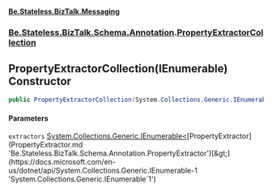 #### [Be.Stateless.BizTalk.Messaging](README.md 'README')
### [Be.Stateless.BizTalk.Schema.Annotation](Be.Stateless.BizTalk.Schema.Annotation.md 'Be.Stateless.BizTalk.Schema.Annotation').[PropertyExtractorCollection](PropertyExtractorCollection.md 'Be.Stateless.BizTalk.Schema.Annotation.PropertyExtractorCollection')

## PropertyExtractorCollection(IEnumerable<PropertyExtractor>) Constructor

```csharp
public PropertyExtractorCollection(System.Collections.Generic.IEnumerable<Be.Stateless.BizTalk.Schema.Annotation.PropertyExtractor> extractors);
```
#### Parameters

<a name='Be.Stateless.BizTalk.Schema.Annotation.PropertyExtractorCollection.PropertyExtractorCollection(System.Collections.Generic.IEnumerable_Be.Stateless.BizTalk.Schema.Annotation.PropertyExtractor_).extractors'></a>

`extractors` [System.Collections.Generic.IEnumerable&lt;](https://docs.microsoft.com/en-us/dotnet/api/System.Collections.Generic.IEnumerable-1 'System.Collections.Generic.IEnumerable`1')[PropertyExtractor](PropertyExtractor.md 'Be.Stateless.BizTalk.Schema.Annotation.PropertyExtractor')[&gt;](https://docs.microsoft.com/en-us/dotnet/api/System.Collections.Generic.IEnumerable-1 'System.Collections.Generic.IEnumerable`1')